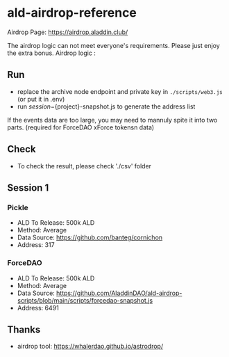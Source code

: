 # ald-airdrop-reference

Airdrop Page: https://airdrop.aladdin.club/

The airdrop logic can not meet everyone's requirements. Please just enjoy the extra bonus.
Airdrop logic : 
## Run

* replace the archive node endpoint and private key in `./scripts/web3.js` (or put it in .env)
* run ${session}-${project}-snapshot.js to generate the address list

If the events data are too large, you may need to mannuly spite it into two parts. (required for ForceDAO xForce tokensn data)

## Check

* To check the result, please check './csv' folder


## Session 1

### Pickle

* ALD To Release: 500k ALD
* Method: Average
* Data Source: https://github.com/banteg/cornichon
* Address: 317

### ForceDAO

* ALD To Release: 500k ALD
* Method: Average
* Data Source: https://github.com/AladdinDAO/ald-airdrop-scripts/blob/main/scripts/forcedao-snapshot.js
* Address: 6491

## Thanks

* airdrop tool: https://whalerdao.github.io/astrodrop/
